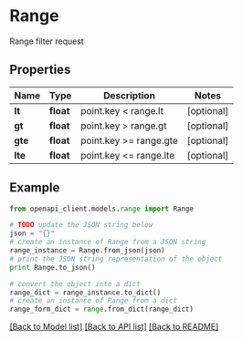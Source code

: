 # Range

Range filter request

## Properties
Name | Type | Description | Notes
------------ | ------------- | ------------- | -------------
**lt** | **float** | point.key &lt; range.lt | [optional] 
**gt** | **float** | point.key &gt; range.gt | [optional] 
**gte** | **float** | point.key &gt;&#x3D; range.gte | [optional] 
**lte** | **float** | point.key &lt;&#x3D; range.lte | [optional] 

## Example

```python
from openapi_client.models.range import Range

# TODO update the JSON string below
json = "{}"
# create an instance of Range from a JSON string
range_instance = Range.from_json(json)
# print the JSON string representation of the object
print Range.to_json()

# convert the object into a dict
range_dict = range_instance.to_dict()
# create an instance of Range from a dict
range_form_dict = range.from_dict(range_dict)
```
[[Back to Model list]](../README.md#documentation-for-models) [[Back to API list]](../README.md#documentation-for-api-endpoints) [[Back to README]](../README.md)


